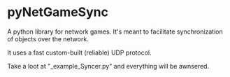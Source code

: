 pyNetGameSync
=============

A python library for network games. It's meant to facilitate synchronization of objects over the network.

It uses a fast custom-built (reliable) UDP protocol.

Take a loot at "\_example_Syncer.py" and everything will be awnsered.
